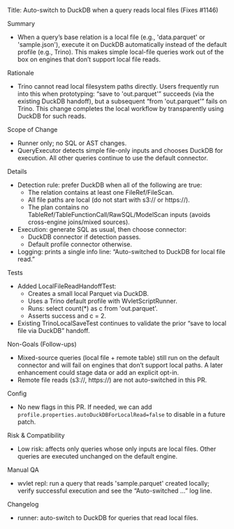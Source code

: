Title: Auto-switch to DuckDB when a query reads local files (Fixes #1146)

Summary
- When a query’s base relation is a local file (e.g., 'data.parquet' or 'sample.json'), execute it on DuckDB automatically instead of the default profile (e.g., Trino). This makes simple local-file queries work out of the box on engines that don’t support local file reads.

Rationale
- Trino cannot read local filesystem paths directly. Users frequently run into this when prototyping: “save to 'out.parquet'” succeeds (via the existing DuckDB handoff), but a subsequent “from 'out.parquet'” fails on Trino. This change completes the local workflow by transparently using DuckDB for such reads.

Scope of Change
- Runner only; no SQL or AST changes.
- QueryExecutor detects simple file-only inputs and chooses DuckDB for execution. All other queries continue to use the default connector.

Details
- Detection rule: prefer DuckDB when all of the following are true:
  - The relation contains at least one FileRef/FileScan.
  - All file paths are local (do not start with s3:// or https://).
  - The plan contains no TableRef/TableFunctionCall/RawSQL/ModelScan inputs (avoids cross-engine joins/mixed sources).
- Execution: generate SQL as usual, then choose connector:
  - DuckDB connector if detection passes.
  - Default profile connector otherwise.
- Logging: prints a single info line: “Auto-switched to DuckDB for local file read.”

Tests
- Added LocalFileReadHandoffTest:
  - Creates a small local Parquet via DuckDB.
  - Uses a Trino default profile with WvletScriptRunner.
  - Runs: select count(*) as c from 'out.parquet'.
  - Asserts success and c = 2.
- Existing TrinoLocalSaveTest continues to validate the prior “save to local file via DuckDB” handoff.

Non-Goals (Follow-ups)
- Mixed-source queries (local file + remote table) still run on the default connector and will fail on engines that don’t support local paths. A later enhancement could stage data or add an explicit opt-in.
- Remote file reads (s3://, https://) are not auto-switched in this PR.

Config
- No new flags in this PR. If needed, we can add `profile.properties.autoDuckDBForLocalRead=false` to disable in a future patch.

Risk & Compatibility
- Low risk: affects only queries whose only inputs are local files. Other queries are executed unchanged on the default engine.

Manual QA
- wvlet repl: run a query that reads 'sample.parquet' created locally; verify successful execution and see the “Auto-switched …” log line.

Changelog
- runner: auto-switch to DuckDB for queries that read local files.

